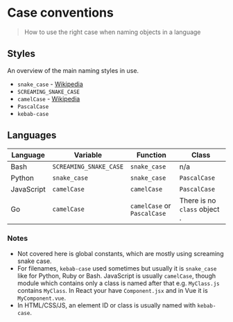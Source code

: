 # Case conventions
> How to use the right case when naming objects in a language

## Styles

An overview of the main naming styles in use.

- `snake_case` - [Wikipedia](https://en.wikipedia.org/wiki/Snake_case)
- `SCREAMING_SNAKE_CASE`
- `camelCase` - [Wikipedia](https://en.wikipedia.org/wiki/Camel_case)
- `PascalCase`
- `kebab-case`

## Languages

Language | Variable | Function | Class
---      | ---      | ---      | ---
Bash     | `SCREAMING_SNAKE_CASE` | `snake_case` | n/a
Python   | `snake_case` | `snake_case` | `PascalCase`
JavaScript | `camelCase` | `camelCase` | `PascalCase`
Go       | `camelCase` | `camelCase` or `PascalCase` | There is no `class` object .

### Notes

- Not covered here is global constants, which are mostly using screaming snake case.
- For filenames, `kebab-case` used sometimes but usually it is `snake_case` like for Python, Ruby or Bash. JavaScript is usually `camelCase`, though module which contains only a class is named after that e.g. `MyClass.js` contains `MyClass`. In React your have `Component.jsx` and in Vue it is `MyComponent.vue`.
- In HTML/CSS/JS, an element ID or class is usually named with `kebab-case`.
